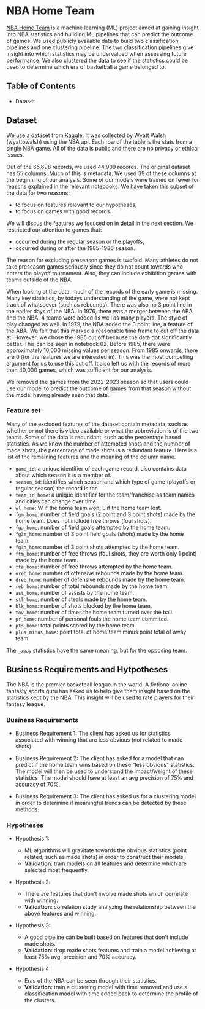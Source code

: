 # NBA Home Team
[NBA Home Team]() is a machine learning (ML) project aimed at gaining insight into NBA statistics and building ML pipelines that can predict the outcome of games. We used publicly available data to build two classification pipelines and one clustering pipeline. The two classification pipelines give insight into which statistics may be undervalued when assessing future performance. We also clustered the data to see if the statistics could be used to determine which era of basketball a game belonged to.

## Table of Contents
- Dataset

## Dataset
We use a [dataset](https://www.kaggle.com/datasets/wyattowalsh/basketball) from Kaggle. It was collected by Wyatt Walsh (wyattowalsh) using the NBA api. Each row of the table is the stats from a single NBA game. All of the data is public and there are no privacy or ethical issues. 

Out of the 65,698 records, we used 44,909 records. The original dataset has 55 columns. Much of this is metadata. We used 39 of these columns at the beginning of our analysis. Some of our models were trained on fewer for reasons explained in the relevant notebooks. We have taken this subset of the data for two reasons:
- to focus on features relevant to our hypotheses,
- to focus on games with good records.

We will discus the features we focused on in detail in the next section. We restricted our attention to games that:
- occurred during the regular season or the playoffs,
- occurred during or after the 1985-1986 season.

The reason for excluding preseason games is twofold. Many athletes do not take preseason games seriously since they do not count towards who enters the playoff tournament. Also, they can include exhibition games with teams outside of the NBA.

When looking at the data, much of the records of the early game is missing. Many key statistics, by todays understanding of the game, were not kept track of whatsoever (such as rebounds). There was also no 3 point line in the earlier days of the NBA. In 1976, there was a merger between the ABA and the NBA. 4 teams were added as well as many players. The style of play changed as well. In 1979, the NBA added the 3 point line, a feature of the ABA. We felt that this marked a reasonable time frame to cut off the data at. However, we chose the 1985 cut off because the data got significantly better. This can be seen in notebook 02. Before 1985, there were approximately 10,000 missing values per season. From 1985 onwards, there are 0 (for the features we are interested in). This was the most compelling argument for us to use this cut off. It also left us with the records of more than 40,000 games, which was sufficient for our analysis.

We removed the games from the 2022-2023 season so that users could use our model to predict the outcome of games from that season without the model having already seen that data.

### Feature set
Many of the excluded features of the dataset contain metadata, such as whether or not there is video available or what the abbreviation is of the two teams. Some of the data is redundant, such as the percentage based statistics. As we know the number of attempted shots and the number of made shots, the percentage of made shots is a redundant feature. Here is a list of the remaining features and the meaning of the column name.

- `game_id`: a unique identifier of each game record, also contains data about which season it is a member of.
- `season_id`: identifies which season and which type of game (playoffs or regular season) the record is for.
- `team_id_home`: a unique identifier for the team/franchise as team names and cities can change over time.
- `wl_home`: W if the home team won, L if the home team lost.
- `fgm_home`: number of field goals (2 point and 3 point shots) made by the home team. Does not include free throws (foul shots).
- `fga_home`: number of field goals attempted by the home team.
- `fg3m_home`: number of 3 point field goals (shots) made by the home team.
- `fg3a_home`: number of 3 point shots attempted by the home team.
- `ftm_home`: number of free throws (foul shots, they are worth only 1 point) made by the home team.
- `fta_home`: number of free throws attempted by the home team.
- `oreb_home`: number of offensive rebounds made by the home team.
- `dreb_home`: number of defensive rebounds made by the home team.
- `reb_home`: number of total rebounds made by the home team.
- `ast_home`: number of assists by the home team.
- `stl_home`: number of steals made by the home team.
- `blk_home`: number of shots blocked by the home team.
- `tov_home`: number of times the home team turned over the ball.
- `pf_home`: number of personal fouls the home team commited.
- `pts_home`: total points scored by the home team.
- `plus_minus_home`: point total of home team minus point total of away team.

The `_away` statistics have the same meaning, but for the opposing team.


## Business Requirements and Hytpotheses
The NBA is the premier basketball league in the world. A fictional online fantasty sports guru has asked us to help give them insight based on the statistics kept by the NBA. This insight will be used to rate players for their fantasy league.

### Business Requirements
- Business Requirement 1: The client has asked us for statistics associated with winning that are less obvious (not related to made shots).

- Business Requirement 2: The client has asked for a model that can predict if the home team wins based on these "less obvious" statistics. The model will then be used to understand the impact/weight of these statistics. The model should have at least an avg precision of 75% and accuracy of 70%.

- Business Requirement 3: The client has asked us for a clustering model in order to determine if meaningful trends can be detected by these methods.

### Hypotheses
- Hypothesis 1: 
  - ML algorithms will gravitate towards the obvious statistics (point related, such as made shots) in order to construct their models.
  - **Validation**: train models on all features and determine which are selected most frequently.

- Hypothesis 2:
  - There are features that don't involve made shots which correlate with winning.
  - **Validation**: correlation study analyzing the relationship between the above features and winning.

- Hypothesis 3:
  - A good pipeline can be built based on features that don't include made shots.
  - **Validation**: drop made shots features and train a model achieving at least 75% avg. precision and 70% accuracy.

- Hypothesis 4:
  - Eras of the NBA can be seen through their statistics.
  - **Validation**: train a clustering model with time removed and use a classification model with time added back to determine the profile of the clusters.